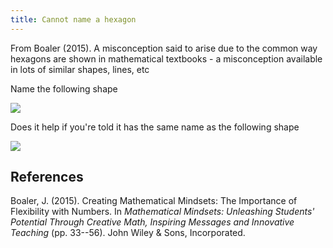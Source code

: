 ```yaml
---
title: Cannot name a hexagon
---
```

From Boaler (2015). A misconception said to arise due to the common way hexagons are shown in mathematical textbooks - a misconception available in lots of similar shapes, lines, etc

Name the following shape

![](https://djon.es/assets/memex/sense/Teaching/Mathematics/math-misconceptions/images/funnyHexagon.png)

Does it help if you're told it has the same name as the following shape

![](https://djon.es/assets/memex/sense/Teaching/Mathematics/math-misconceptions/images/traditionalHexagon.png)

## References

Boaler, J. (2015). Creating Mathematical Mindsets: The Importance of Flexibility with Numbers. In *Mathematical Mindsets: Unleashing Students' Potential Through Creative Math, Inspiring Messages and Innovative Teaching* (pp. 33--56). John Wiley & Sons, Incorporated.